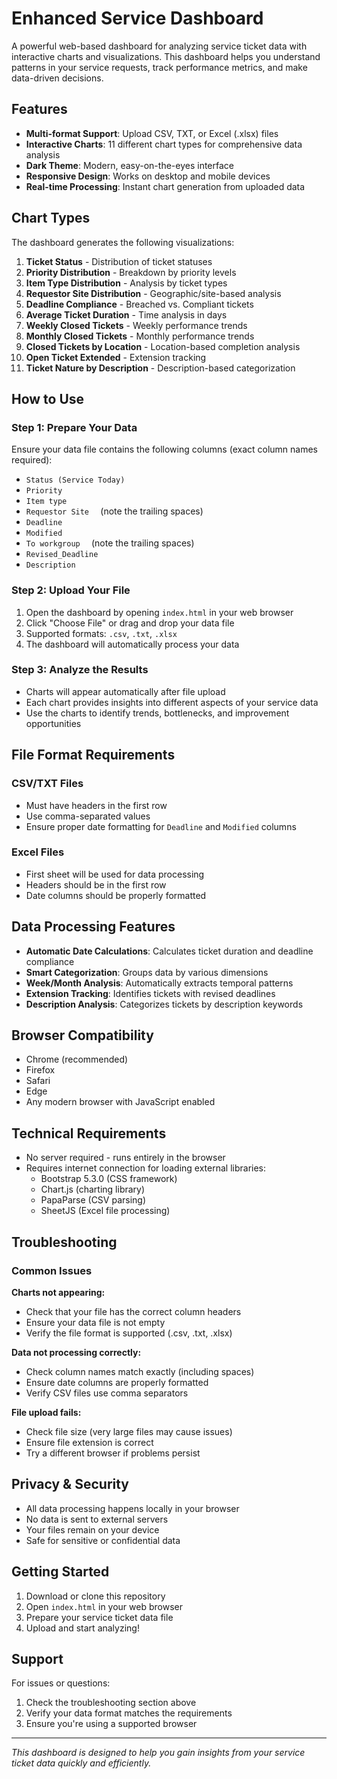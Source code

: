 # Enhanced Service Dashboard

A powerful web-based dashboard for analyzing service ticket data with interactive charts and visualizations. This dashboard helps you understand patterns in your service requests, track performance metrics, and make data-driven decisions.

## Features

- **Multi-format Support**: Upload CSV, TXT, or Excel (.xlsx) files
- **Interactive Charts**: 11 different chart types for comprehensive data analysis
- **Dark Theme**: Modern, easy-on-the-eyes interface
- **Responsive Design**: Works on desktop and mobile devices
- **Real-time Processing**: Instant chart generation from uploaded data

## Chart Types

The dashboard generates the following visualizations:

1. **Ticket Status** - Distribution of ticket statuses
2. **Priority Distribution** - Breakdown by priority levels
3. **Item Type Distribution** - Analysis by ticket types
4. **Requestor Site Distribution** - Geographic/site-based analysis
5. **Deadline Compliance** - Breached vs. Compliant tickets
6. **Average Ticket Duration** - Time analysis in days
7. **Weekly Closed Tickets** - Weekly performance trends
8. **Monthly Closed Tickets** - Monthly performance trends
9. **Closed Tickets by Location** - Location-based completion analysis
10. **Open Ticket Extended** - Extension tracking
11. **Ticket Nature by Description** - Description-based categorization

## How to Use

### Step 1: Prepare Your Data
Ensure your data file contains the following columns (exact column names required):
- `Status (Service Today)`
- `Priority`
- `Item type`
- `Requestor Site  ` (note the trailing spaces)
- `Deadline`
- `Modified`
- `To workgroup  ` (note the trailing spaces)
- `Revised_Deadline`
- `Description`

### Step 2: Upload Your File
1. Open the dashboard by opening `index.html` in your web browser
2. Click "Choose File" or drag and drop your data file
3. Supported formats: `.csv`, `.txt`, `.xlsx`
4. The dashboard will automatically process your data

### Step 3: Analyze the Results
- Charts will appear automatically after file upload
- Each chart provides insights into different aspects of your service data
- Use the charts to identify trends, bottlenecks, and improvement opportunities

## File Format Requirements

### CSV/TXT Files
- Must have headers in the first row
- Use comma-separated values
- Ensure proper date formatting for `Deadline` and `Modified` columns

### Excel Files
- First sheet will be used for data processing
- Headers should be in the first row
- Date columns should be properly formatted

## Data Processing Features

- **Automatic Date Calculations**: Calculates ticket duration and deadline compliance
- **Smart Categorization**: Groups data by various dimensions
- **Week/Month Analysis**: Automatically extracts temporal patterns
- **Extension Tracking**: Identifies tickets with revised deadlines
- **Description Analysis**: Categorizes tickets by description keywords

## Browser Compatibility

- Chrome (recommended)
- Firefox
- Safari
- Edge
- Any modern browser with JavaScript enabled

## Technical Requirements

- No server required - runs entirely in the browser
- Requires internet connection for loading external libraries:
  - Bootstrap 5.3.0 (CSS framework)
  - Chart.js (charting library)
  - PapaParse (CSV parsing)
  - SheetJS (Excel file processing)

## Troubleshooting

### Common Issues

**Charts not appearing:**
- Check that your file has the correct column headers
- Ensure your data file is not empty
- Verify the file format is supported (.csv, .txt, .xlsx)

**Data not processing correctly:**
- Check column names match exactly (including spaces)
- Ensure date columns are properly formatted
- Verify CSV files use comma separators

**File upload fails:**
- Check file size (very large files may cause issues)
- Ensure file extension is correct
- Try a different browser if problems persist

## Privacy & Security

- All data processing happens locally in your browser
- No data is sent to external servers
- Your files remain on your device
- Safe for sensitive or confidential data

## Getting Started

1. Download or clone this repository
2. Open `index.html` in your web browser
3. Prepare your service ticket data file
4. Upload and start analyzing!

## Support

For issues or questions:
1. Check the troubleshooting section above
2. Verify your data format matches the requirements
3. Ensure you're using a supported browser

---

*This dashboard is designed to help you gain insights from your service ticket data quickly and efficiently.*